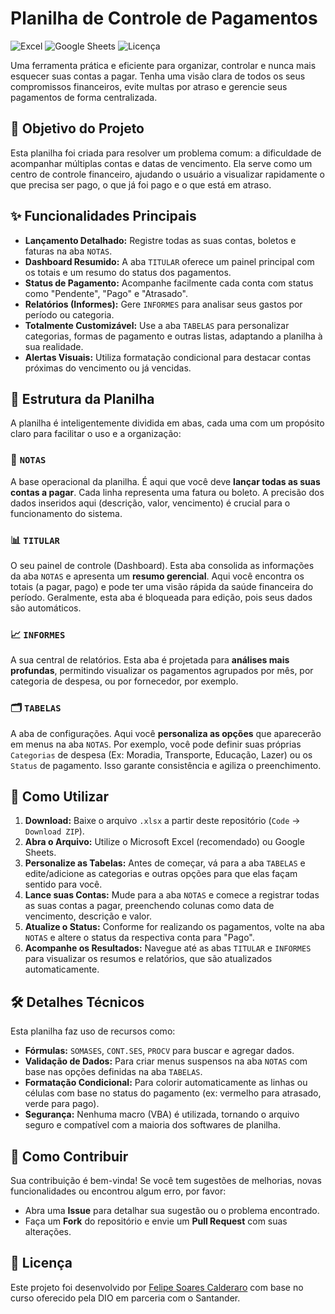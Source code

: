# Planilha de Controle de Pagamentos

![Excel](https://img.shields.io/badge/Microsoft_Excel-217346?style=for-the-badge&logo=microsoft-excel&logoColor=white)
![Google Sheets](https://img.shields.io/badge/Google_Sheets-34A853?style=for-the-badge&logo=google-sheets&logoColor=white)
![Licença](https://img.shields.io/badge/licen%C3%A7a-MIT-blue.svg?style=for-the-badge)

Uma ferramenta prática e eficiente para organizar, controlar e nunca mais esquecer suas contas a pagar. Tenha uma visão clara de todos os seus compromissos financeiros, evite multas por atraso e gerencie seus pagamentos de forma centralizada.

## 🎯 Objetivo do Projeto

Esta planilha foi criada para resolver um problema comum: a dificuldade de acompanhar múltiplas contas e datas de vencimento. Ela serve como um centro de controle financeiro, ajudando o usuário a visualizar rapidamente o que precisa ser pago, o que já foi pago e o que está em atraso.

## ✨ Funcionalidades Principais

* **Lançamento Detalhado:** Registre todas as suas contas, boletos e faturas na aba `NOTAS`.
* **Dashboard Resumido:** A aba `TITULAR` oferece um painel principal com os totais e um resumo do status dos pagamentos.
* **Status de Pagamento:** Acompanhe facilmente cada conta com status como "Pendente", "Pago" e "Atrasado".
* **Relatórios (Informes):** Gere `INFORMES` para analisar seus gastos por período ou categoria.
* **Totalmente Customizável:** Use a aba `TABELAS` para personalizar categorias, formas de pagamento e outras listas, adaptando a planilha à sua realidade.
* **Alertas Visuais:** Utiliza formatação condicional para destacar contas próximas do vencimento ou já vencidas.

## 📂 Estrutura da Planilha

A planilha é inteligentemente dividida em abas, cada uma com um propósito claro para facilitar o uso e a organização:

### 📝 `NOTAS`
A base operacional da planilha. É aqui que você deve **lançar todas as suas contas a pagar**. Cada linha representa uma fatura ou boleto. A precisão dos dados inseridos aqui (descrição, valor, vencimento) é crucial para o funcionamento do sistema.

### 📊 `TITULAR`
O seu painel de controle (Dashboard). Esta aba consolida as informações da aba `NOTAS` e apresenta um **resumo gerencial**. Aqui você encontra os totais (a pagar, pago) e pode ter uma visão rápida da saúde financeira do período. Geralmente, esta aba é bloqueada para edição, pois seus dados são automáticos.

### 📈 `INFORMES`
A sua central de relatórios. Esta aba é projetada para **análises mais profundas**, permitindo visualizar os pagamentos agrupados por mês, por categoria de despesa, ou por fornecedor, por exemplo.

### 🗂️ `TABELAS`
A aba de configurações. Aqui você **personaliza as opções** que aparecerão em menus na aba `NOTAS`. Por exemplo, você pode definir suas próprias `Categorias` de despesa (Ex: Moradia, Transporte, Educação, Lazer) ou os `Status` de pagamento. Isso garante consistência e agiliza o preenchimento.

## 🚀 Como Utilizar

1.  **Download:** Baixe o arquivo `.xlsx` a partir deste repositório (`Code` -> `Download ZIP`).
2.  **Abra o Arquivo:** Utilize o Microsoft Excel (recomendado) ou Google Sheets.
3.  **Personalize as Tabelas:** Antes de começar, vá para a aba `TABELAS` e edite/adicione as categorias e outras opções para que elas façam sentido para você.
4.  **Lance suas Contas:** Mude para a aba `NOTAS` e comece a registrar todas as suas contas a pagar, preenchendo colunas como data de vencimento, descrição e valor.
5.  **Atualize o Status:** Conforme for realizando os pagamentos, volte na aba `NOTAS` e altere o status da respectiva conta para "Pago".
6.  **Acompanhe os Resultados:** Navegue até as abas `TITULAR` e `INFORMES` para visualizar os resumos e relatórios, que são atualizados automaticamente.

## 🛠️ Detalhes Técnicos

Esta planilha faz uso de recursos como:
* **Fórmulas:** `SOMASES`, `CONT.SES`, `PROCV` para buscar e agregar dados.
* **Validação de Dados:** Para criar menus suspensos na aba `NOTAS` com base nas opções definidas na aba `TABELAS`.
* **Formatação Condicional:** Para colorir automaticamente as linhas ou células com base no status do pagamento (ex: vermelho para atrasado, verde para pago).
* **Segurança:** Nenhuma macro (VBA) é utilizada, tornando o arquivo seguro e compatível com a maioria dos softwares de planilha.

## 🤝 Como Contribuir

Sua contribuição é bem-vinda! Se você tem sugestões de melhorias, novas funcionalidades ou encontrou algum erro, por favor:

* Abra uma **Issue** para detalhar sua sugestão ou o problema encontrado.
* Faça um **Fork** do repositório e envie um **Pull Request** com suas alterações.

## 📜 Licença

Este projeto foi desenvolvido por [Felipe Soares Calderaro](https://github.com/calderar0) com base no curso oferecido pela DIO em parceria com o Santander.
